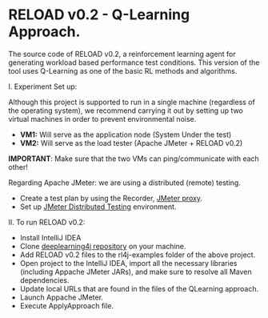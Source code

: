# RELOAD v0.2 - Q-Learning Approach.
The source code of RELOAD v0.2, a reinforcement learning agent for generating workload based performance test conditions. This version of the tool uses Q-Learning as one of the basic RL methods and algorithms. 

I. Experiment Set up:

Although this project is supported to run in a single machine (regardless of the operating system), we recommend carrying it out by setting up two virtual machines in order to prevent environmental noise.  

- **VM1:** Will serve as the application node (System Under the test) 
- **VM2:** Will serve as the load tester (Apache JMeter + RELOAD v0.2) 

**IMPORTANT**: Make sure that the two VMs can ping/communicate with each other! 

Regarding Apache JMeter: we are using a distributed (remote) testing. 

- Create a test plan by using the Recorder, [JMeter proxy](https://jmeter.apache.org/usermanual/jmeter_proxy_step_by_step.html). 
- Set up [JMeter Distributed Testing](https://jmeter.apache.org/usermanual/jmeter_distributed_testing_step_by_step.html) environment. 

II. To run RELOAD v0.2:

- Install IntelliJ IDEA 
- Clone [deeplearning4j repository](https://github.com/deeplearning4j/deeplearning4j-examples) on your machine. 
- Add RELOAD v0.2 files to the rl4j-examples folder of the above project. 
- Open project to the IntelliJ IDEA, import all the necessary libraries (including Appache JMeter JARs), and make sure to resolve all Maven dependencies. 
- Update local URLs that are found in the files of the QLearning approach. 
- Launch Appache JMeter. 
- Execute ApplyApproach file.
